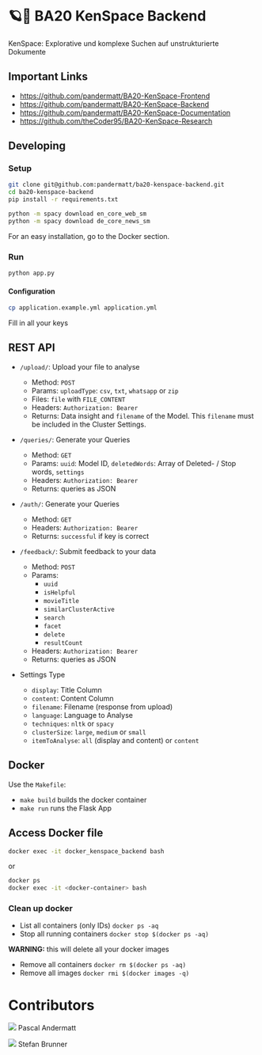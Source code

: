 # 🪐🐍 BA20 KenSpace Backend
KenSpace: Explorative und komplexe Suchen auf unstrukturierte Dokumente

## Important Links

- https://github.com/pandermatt/BA20-KenSpace-Frontend
- https://github.com/pandermatt/BA20-KenSpace-Backend
- https://github.com/pandermatt/BA20-KenSpace-Documentation
- https://github.com/theCoder95/BA20-KenSpace-Research

## Developing

### Setup

```bash
git clone git@github.com:pandermatt/ba20-kenspace-backend.git
cd ba20-kenspace-backend
pip install -r requirements.txt

python -m spacy download en_core_web_sm
python -m spacy download de_core_news_sm
```

For an easy installation, go to the Docker section.

### Run
```bash
python app.py
```

#### Configuration

```bash
cp application.example.yml application.yml
```

Fill in all your keys


## REST API

- `/upload/`: Upload your file to analyse
    - Method: `POST`
    - Params: `uploadType`: `csv`, `txt`, `whatsapp` or `zip`
    - Files: `file` with `FILE_CONTENT`
    - Headers: `Authorization: Bearer`
    - Returns: Data insight and `filename` of the Model. This `filename` must be included in the Cluster Settings.

- `/queries/`: Generate your Queries
    - Method: `GET`
    - Params: `uuid`: Model ID, `deletedWords`: Array of Deleted- / Stop words, `settings`
    - Headers: `Authorization: Bearer`
    - Returns: queries as JSON

- `/auth/`: Generate your Queries
    - Method: `GET`
    - Headers: `Authorization: Bearer`
    - Returns: `successful` if key is correct

- `/feedback/`: Submit feedback to your data
    - Method: `POST`
    - Params: 
        - `uuid`
        - `isHelpful`
        - `movieTitle`
        - `similarClusterActive`
        - `search`
        - `facet`
        - `delete`
        - `resultCount`
    - Headers: `Authorization: Bearer`
    - Returns: queries as JSON
    
- Settings Type
    - `display`: Title Column
    - `content`: Content Column
    - `filename`: Filename (response from upload)
    - `language`: Language to Analyse
    - `techniques`: `nltk` or `spacy`
    - `clusterSize`: `large`, `medium` or `small`
    - `itemToAnalyse`: `all` (display and content) or `content`
    
## Docker

Use the `Makefile`:

* `make build` builds the docker container
* `make run` runs the Flask App

## Access Docker file 

```bash
docker exec -it docker_kenspace_backend bash
```

or

```bash
docker ps
docker exec -it <docker-container> bash
```

### Clean up docker
- List all containers (only IDs) `docker ps -aq`
- Stop all running containers `docker stop $(docker ps -aq)`

**WARNING:** this will delete all your docker images
- Remove all containers `docker rm $(docker ps -aq)`
- Remove all images `docker rmi $(docker images -q)`


# Contributors
![](https://avatars2.githubusercontent.com/u/20790833?s=20) Pascal Andermatt

![](https://avatars0.githubusercontent.com/u/33753120?s=20) Stefan Brunner
